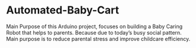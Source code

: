 # Automated-Baby-Cart
Main Purpose of this Arduino project, focuses on building a Baby Caring Robot that helps to parents.  Because due to today’s busy social pattern. Main purpose is to reduce parental stress  and improve childcare efficiency.

